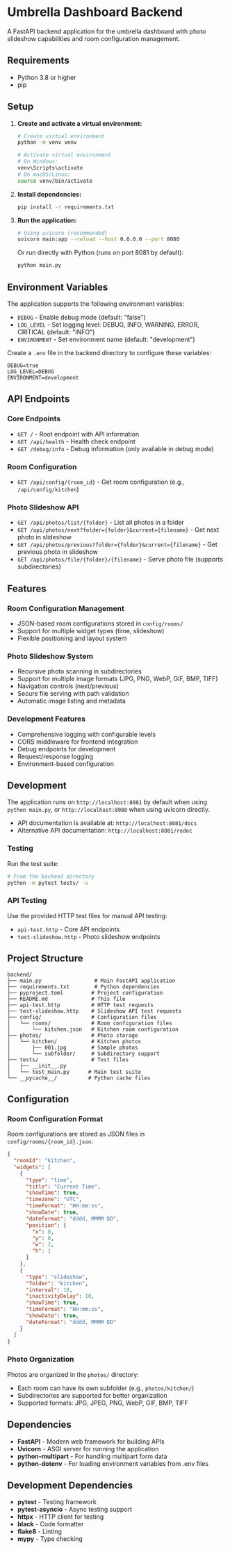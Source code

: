 # Umbrella Dashboard Backend

A FastAPI backend application for the umbrella dashboard with photo slideshow capabilities and room configuration management.

## Requirements

- Python 3.8 or higher
- pip

## Setup

1. **Create and activate a virtual environment:**

   ```bash
   # Create virtual environment
   python -m venv venv
   
   # Activate virtual environment
   # On Windows:
   venv\Scripts\activate
   # On macOS/Linux:
   source venv/bin/activate
   ```

2. **Install dependencies:**

   ```bash
   pip install -r requirements.txt
   ```

3. **Run the application:**

   ```bash
   # Using uvicorn (recommended)
   uvicorn main:app --reload --host 0.0.0.0 --port 8080
   ```

   Or run directly with Python (runs on port 8081 by default):

   ```bash
   python main.py
   ```

## Environment Variables

The application supports the following environment variables:

- `DEBUG` - Enable debug mode (default: "false")
- `LOG_LEVEL` - Set logging level: DEBUG, INFO, WARNING, ERROR, CRITICAL (default: "INFO")
- `ENVIRONMENT` - Set environment name (default: "development")

Create a `.env` file in the backend directory to configure these variables:

```env
DEBUG=true
LOG_LEVEL=DEBUG
ENVIRONMENT=development
```

## API Endpoints

### Core Endpoints

- `GET /` - Root endpoint with API information
- `GET /api/health` - Health check endpoint
- `GET /debug/info` - Debug information (only available in debug mode)

### Room Configuration

- `GET /api/config/{room_id}` - Get room configuration (e.g., `/api/config/kitchen`)

### Photo Slideshow API

- `GET /api/photos/list/{folder}` - List all photos in a folder
- `GET /api/photos/next?folder={folder}&current={filename}` - Get next photo in slideshow
- `GET /api/photos/previous?folder={folder}&current={filename}` - Get previous photo in slideshow
- `GET /api/photos/file/{folder}/{filename}` - Serve photo file (supports subdirectories)

## Features

### Room Configuration Management

- JSON-based room configurations stored in `config/rooms/`
- Support for multiple widget types (time, slideshow)
- Flexible positioning and layout system

### Photo Slideshow System

- Recursive photo scanning in subdirectories
- Support for multiple image formats (JPG, PNG, WebP, GIF, BMP, TIFF)
- Navigation controls (next/previous)
- Secure file serving with path validation
- Automatic image listing and metadata

### Development Features

- Comprehensive logging with configurable levels
- CORS middleware for frontend integration
- Debug endpoints for development
- Request/response logging
- Environment-based configuration

## Development

The application runs on `http://localhost:8081` by default when using `python main.py`, or `http://localhost:8080` when using uvicorn directly.

- API documentation is available at: `http://localhost:8081/docs`
- Alternative API documentation: `http://localhost:8081/redoc`

### Testing

Run the test suite:

```bash
# From the backend directory
python -m pytest tests/ -v
```

### API Testing

Use the provided HTTP test files for manual API testing:

- `api-test.http` - Core API endpoints
- `test-slideshow.http` - Photo slideshow endpoints

## Project Structure

```text
backend/
├── main.py                 # Main FastAPI application
├── requirements.txt        # Python dependencies
├── pyproject.toml         # Project configuration
├── README.md              # This file
├── api-test.http          # HTTP test requests
├── test-slideshow.http    # Slideshow API test requests
├── config/                # Configuration files
│   └── rooms/             # Room configuration files
│       └── kitchen.json   # Kitchen room configuration
├── photos/                # Photo storage
│   └── kitchen/           # Kitchen photos
│       ├── 001.jpg        # Sample photos
│       └── subfolder/     # Subdirectory support
├── tests/                 # Test files
│   ├── __init__.py
│   └── test_main.py      # Main test suite
└── __pycache__/          # Python cache files
```

## Configuration

### Room Configuration Format

Room configurations are stored as JSON files in `config/rooms/{room_id}.json`:

```json
{
  "roomId": "kitchen",
  "widgets": [
    {
      "type": "time",
      "title": "Current Time",
      "showTime": true,
      "timezone": "UTC",
      "timeFormat": "HH:mm:ss",
      "showDate": true,
      "dateFormat": "dddd, MMMM DD",
      "position": {
        "x": 0,
        "y": 0,
        "w": 2,
        "h": 1
      }
    },
    {
      "type": "slideshow",
      "folder": "kitchen",
      "interval": 10,
      "inactivityDelay": 10,
      "showTime": true,
      "timeFormat": "HH:mm:ss",
      "showDate": true,
      "dateFormat": "dddd, MMMM DD"
    }
  ]
}
```

### Photo Organization

Photos are organized in the `photos/` directory:

- Each room can have its own subfolder (e.g., `photos/kitchen/`)
- Subdirectories are supported for better organization
- Supported formats: JPG, JPEG, PNG, WebP, GIF, BMP, TIFF

## Dependencies

- **FastAPI** - Modern web framework for building APIs
- **Uvicorn** - ASGI server for running the application
- **python-multipart** - For handling multipart form data
- **python-dotenv** - For loading environment variables from .env files

## Development Dependencies

- **pytest** - Testing framework
- **pytest-asyncio** - Async testing support
- **httpx** - HTTP client for testing
- **black** - Code formatter
- **flake8** - Linting
- **mypy** - Type checking
